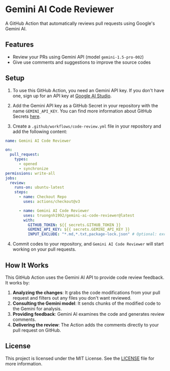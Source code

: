 # Gemini AI Code Reviewer

A GitHub Action that automatically reviews pull requests using Google's Gemini AI.

## Features

- Review your PRs using Gemini API (model `gemini-1.5-pro-002`)
- Give use comments and suggestions to improve the source codes

## Setup

1. To use this GitHub Action, you need an Gemini API key. If you don't have one, sign up for an API key
   at [Google AI Studio](https://makersuite.google.com/app/apikey).

2. Add the Gemini API key as a GitHub Secret in your repository with the name `GEMINI_API_KEY`. You can find more
   information about GitHub Secrets [here](https://docs.github.com/en/actions/reference/encrypted-secrets).

3. Create a `.github/workflows/code-review.yml` file in your repository and add the following content:

```yaml
name: Gemini AI Code Reviewer

on:
  pull_request:
    types:
      - opened
      - synchronize
permissions: write-all
jobs:
  review:
    runs-on: ubuntu-latest
    steps:
      - name: Checkout Repo
        uses: actions/checkout@v3

      - name: Gemini AI Code Reviewer
        uses: truongnh1992/gemini-ai-code-reviewer@latest
        with:
          GITHUB_TOKEN: ${{ secrets.GITHUB_TOKEN }}
          GEMINI_API_KEY: ${{ secrets.GEMINI_API_KEY }}
          INPUT_EXCLUDE: "*.md,*.txt,package-lock.json" # Optional: exclude patterns separated by commas
```

4. Commit codes to your repository, and `Gemini AI Code Reviewer` will start working on your pull requests.
   
## How It Works

This GitHub Action uses the Gemini AI API to provide code review feedback. It works by:

1. **Analyzing the changes**: It grabs the code modifications from your pull request and filters out any files you don't want reviewed.
2. **Consulting the Gemini model**: It sends chunks of the modified code to the Gemini for analysis.
3. **Providing feedback**: Gemini AI examines the code and generates review comments.
4. **Delivering the review**: The Action adds the comments directly to your pull request on GitHub.

## License

This project is licensed under the MIT License. See the [LICENSE](LICENSE) file for more information.
